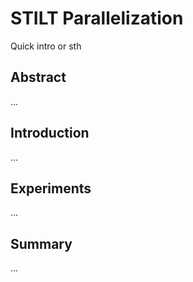 # STILT Parallelization 
Quick intro or sth 

## Abstract
...

## Introduction
...

## Experiments
...

## Summary 

...
